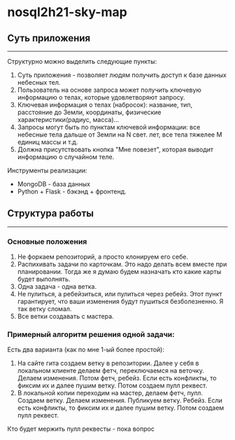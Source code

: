 # nosql2h21-sky-map

## Суть приложения
----
Структурно можно выделить следующие пункты:
1. Суть приложения - позволяет людям получить доступ к базе данных небесных тел.
1. Пользователь на основе запроса может получить ключевую информацию о телах, которые удовлетворяют запросу.
1. Ключевая информация о телах (набросок): название, тип, расстояние до Земли, координаты, физические характеристики(радиус, масса)...
1. Запросы могут быть по пунктам ключевой информации: все небесные тела дальше от Земли на N свет. лет, все тела тяжелее M единиц массы и т.д.
1. Должна присутствовать кнопка "Мне повезет", которая выводит информацию о случайном теле.

Инструменты реализации:
- MongoDB - база данных
- Python + Flask - бэкэнд + фронтенд.


## Структура работы
---
### Основные положения 
1. Не форкаем репозиторий, а просто клонируем его себе.
1. Распихивать задачи по карточкам. Это надо делать всем вместе при планировании. Тогда же я думаю будем назначать кто какие карты будет выполнять.
1. Одна задача - одна ветка.
1. Не пулиться, а ребейзиться, или пулиться через ребейз. Этот пункт гарантирует, что ваши изменения будут пушиться безболезненно. Я так ветку сломал. 
1. Все ветки создавать с мастера.

### Примерный алгоритм решения одной задачи:
Есть два варианта (как по мне 1-ый более простой):
1. На сайте гита создаем ветку в репозитории. Далее у себя в локальном клиенте делаем фетч, переключаемся на веточку. Делаем изменения. Потом фетч, ребейз. Если есть конфликты, то фиксим их и далее пушим ветку. Потом создаем пулл реквест.
2. В локальной копии переходим на мастер, делаем фетч, пулл. Создаем ветку.  Делаем изменения. Публикуем ветку. Ребейз. Если есть конфликты, то фиксим их и далее пушим ветку. Потом создаем пулл реквест.

Кто будет мержить пулл реквесты - пока вопрос